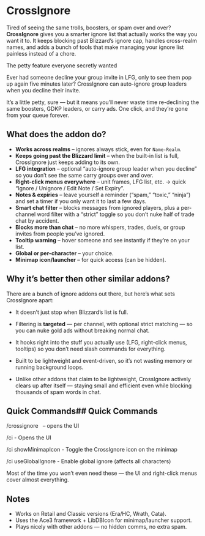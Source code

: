 # CrossIgnore
Tired of seeing the same trolls, boosters, or spam over and over?
**CrossIgnore** gives you a smarter ignore list that actually works the way you want it to. It keeps blocking past Blizzard’s ignore cap, handles cross-realm names, and adds a bunch of tools that make managing your ignore list painless instead of a chore.

The petty feature everyone secretly wanted

Ever had someone decline your group invite in LFG, only to see them pop up again five minutes later?
CrossIgnore can auto-ignore group leaders when you decline their invite.

It’s a little petty, sure — but it means you’ll never waste time re-declining the same boosters, GDKP leaders, or carry ads. One click, and they’re gone from your queue forever.

## What does the addon do?
- **Works across realms** – ignores always stick, even for `Name-Realm`.
- **Keeps going past the Blizzard limit** – when the built-in list is full, CrossIgnore just keeps adding to its own.
- **LFG integration** – optional “auto-ignore group leader when you decline” so you don’t see the same carry groups over and over.
- **Right-click menus everywhere** – unit frames, LFG list, etc. → quick “Ignore / Unignore / Edit Note / Set Expiry”.
- **Notes & expiries** – leave yourself a reminder (“spam,” “toxic,” “ninja”) and set a timer if you only want it to last a few days.
- **Smart chat filter** – blocks messages from ignored players, plus a per-channel word filter with a “strict” toggle so you don’t nuke half of trade chat by accident.
- **Blocks more than chat** – no more whispers, trades, duels, or group invites from people you’ve ignored.
- **Tooltip warning** – hover someone and see instantly if they’re on your list.
- **Global or per-character** – your choice.
- **Minimap icon/launcher** – for quick access (can be hidden).

## Why it’s better then other similar addons?
There are a bunch of ignore addons out there, but here’s what sets CrossIgnore apart:
- It doesn’t just stop when Blizzard’s list is full.
- Filtering is **targeted** — per channel, with optional strict matching — so you can nuke gold ads without breaking normal chat.
- It hooks right into the stuff you actually use (LFG, right-click menus, tooltips) so you don’t need slash commands for everything.
- Built to be lightweight and event-driven, so it’s not wasting memory or running background loops.

- Unlike other addons that claim to be lightweight, CrossIgnore actively clears up after itself — staying small and efficient even while blocking thousands of spam words in chat.

## Quick Commands## Quick Commands
/crossignore   – opens the UI

/ci - Opens the UI

/ci showMinimapIcon - Toggle the CrossIgnore icon on the minimap 

/ci useGlobalIgnore - Enable global ignore (affects all characters) 

Most of the time you won’t even need these — the UI and right-click menus cover almost everything.

## Notes
- Works on Retail and Classic versions (Era/HC, Wrath, Cata).
- Uses the Ace3 framework + LibDBIcon for minimap/launcher support.
- Plays nicely with other addons — no hidden comms, no extra spam.

